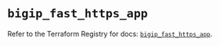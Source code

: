 # `bigip_fast_https_app`

Refer to the Terraform Registry for docs: [`bigip_fast_https_app`](https://registry.terraform.io/providers/f5networks/bigip/1.24.1/docs/resources/fast_https_app).
